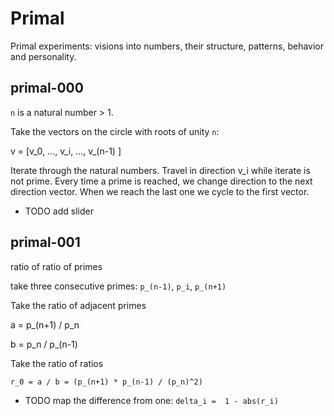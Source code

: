 Primal
======

Primal experiments: visions into numbers, their structure, patterns, behavior and personality.

primal-000
----------

`n` is a natural number > 1.

Take the vectors on the circle with roots of unity `n`:

v = [v_0, ..., v_i, ..., v_(n-1) ]

Iterate through the natural numbers.  Travel in direction v_i while iterate is not prime.  Every time a prime is reached, we change direction to the next direction vector.  When we reach the last one we cycle to the first vector.

- TODO add slider

primal-001
----------

ratio of ratio of primes

take three consecutive primes: `p_(n-1)`, `p_i`, `p_(n+1)`

Take the ratio of adjacent primes

a = p_(n+1) / p_n

b = p_n / p_(n-1)

Take the ratio of ratios

`r_0 = a / b = (p_(n+1) * p_(n-1) / (p_n)^2)`

- TODO map the difference from one: `delta_i =  1 - abs(r_i)`





